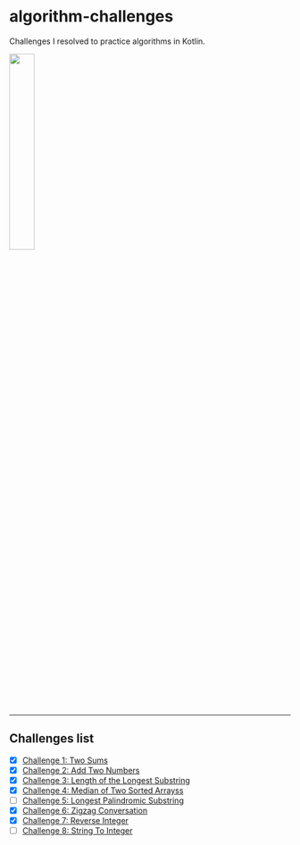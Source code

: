 # algorithm-challenges
Challenges I resolved to practice algorithms in Kotlin. 

<div id="header" align="left">
  <img src="https://media.giphy.com/media/v9yQthKTSIPwzQU020/giphy.gif" width="30%" height="auto"/>
</div>

---



## Challenges list

- [x] [Challenge 1: Two Sums](1-two-sums/)
- [x] [Challenge 2: Add Two Numbers](2-add-two-numbers/)
- [x] [Challenge 3: Length of the Longest Substring](3-length-of-longest-substring/)
- [x] [Challenge 4: Median of Two Sorted Arrayss](4-median-sorted-arrays/)
- [ ] [Challenge 5: Longest Palindromic Substring](5-longest-palindromic-substring/)
- [x] [Challenge 6: Zigzag Conversation](6-zigzag-conversation/)
- [x] [Challenge 7: Reverse Integer](7-reverse-integer/)
- [ ] [Challenge 8: String To Integer](8-string-to-integer/)